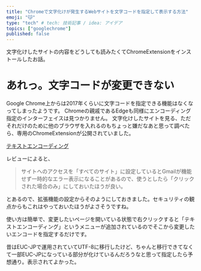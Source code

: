 ```yaml
---
title: "Chromeで文字化けが発生するWebサイトを文字コードを指定して表示する方法"
emoji: "😽"
type: "tech" # tech: 技術記事 / idea: アイデア
topics: ["googlechrome"]
published: false
---
```


文字化けしたサイトの内容をどうしても読みたくてChromeExtensionをインストールしたお話。

# あれっ。文字コードが変更できない

Google Chrome上からは2017年くらいに文字コードを指定できる機能はなくなってしまったようです。
Chromeの親戚であるEdgeも同様にエンコーディング指定のインターフェイスは見つかりません。
文字化けしたサイトを見る、ただそれだけのために他のブラウザを入れるのもちょっと嫌だなあと思って調べたら、専用のChromeExtensionが公開されていました。

[テキストエンコーディング](https://chromewebstore.google.com/detail/bpojelgakakmcfmjfilgdlmhefphglae)

レビューによると、

> サイトへのアクセスを「すべてのサイト」に設定しているとGmailが機能せず一時的なエラー表示になることがあるので、使うとしたら「クリックされた場合のみ」にしておいたほうが良い。

とあるので、拡張機能の設定からそのようにしておきました。セキュリティの観点からもこれはやっておいたほうがよさそうですね。

使い方は簡単で、変更したいページを開いている状態で右クリックすると「テキストエンコーディング」というメニューが追加されているのでそこから変更したいエンコードを指定するだけです。

昔はEUC-JPで運用されていてUTF-8に移行したけど、ちゃんと移行できてなくて一部EUC-JPになっている部分が化けているんだろうなと思って指定したら予想通り。表示されてよかった。
